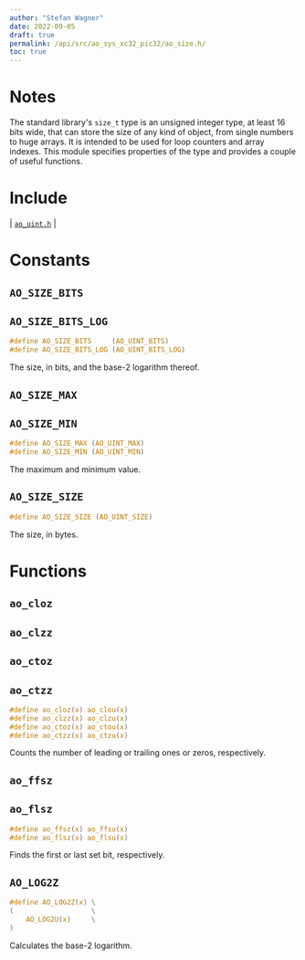 ```yaml
---
author: "Stefan Wagner"
date: 2022-09-05
draft: true
permalink: /api/src/ao_sys_xc32_pic32/ao_size.h/
toc: true
---
```


# Notes

The standard library's `size_t` type is an unsigned integer type, at least 16 bits wide, that can store the size of any kind of object, from single numbers to huge arrays. It is intended to be used for loop counters and array indexes. This module specifies properties of the type and provides a couple of useful functions.

# Include

| [`ao_uint.h`](ao_uint.h.md) |

# Constants

## `AO_SIZE_BITS`
## `AO_SIZE_BITS_LOG`

```c
#define AO_SIZE_BITS     (AO_UINT_BITS)
#define AO_SIZE_BITS_LOG (AO_UINT_BITS_LOG)
```

The size, in bits, and the base-2 logarithm thereof.

## `AO_SIZE_MAX`
## `AO_SIZE_MIN`

```c
#define AO_SIZE_MAX (AO_UINT_MAX)
#define AO_SIZE_MIN (AO_UINT_MIN)
```

The maximum and minimum value.

## `AO_SIZE_SIZE`

```c
#define AO_SIZE_SIZE (AO_UINT_SIZE)
```

The size, in bytes.

# Functions

## `ao_cloz`
## `ao_clzz`
## `ao_ctoz`
## `ao_ctzz`

```c
#define ao_cloz(x) ao_clou(x)
#define ao_clzz(x) ao_clzu(x)
#define ao_ctoz(x) ao_ctou(x)
#define ao_ctzz(x) ao_ctzu(x)
```

Counts the number of leading or trailing ones or zeros, respectively.

## `ao_ffsz`
## `ao_flsz`

```c
#define ao_ffsz(x) ao_ffsu(x)
#define ao_flsz(x) ao_flsu(x)
```

Finds the first or last set bit, respectively.

## `AO_LOG2Z`

```c
#define AO_LOG2Z(x) \
(                   \
    AO_LOG2U(x)     \
)
```

Calculates the base-2 logarithm.

